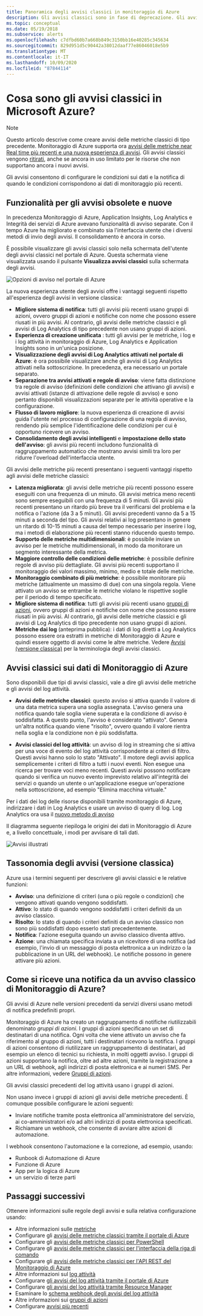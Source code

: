 ```yaml
---
title: Panoramica degli avvisi classici in monitoraggio di Azure
description: Gli avvisi classici sono in fase di deprecazione. Gli avvisi consentono di monitorare le metriche, gli eventi e i log delle risorse di Azure e, successivamente, inviare una notifica quando una condizione specificata viene soddisfatta.
ms.topic: conceptual
ms.date: 05/19/2018
ms.subservice: alerts
ms.openlocfilehash: c7dfbd60b7a668b849c3150bb16e40285c345634
ms.sourcegitcommit: 829d951d5c90442a38012daaf77e86046018e5b9
ms.translationtype: MT
ms.contentlocale: it-IT
ms.lasthandoff: 10/09/2020
ms.locfileid: "87844114"
---
```

# <a name="what-are-classic-alerts-in-microsoft-azure"></a>Cosa sono gli avvisi classici in Microsoft Azure?

> [!NOTE]
> Questo articolo descrive come creare avvisi delle metriche classici di tipo precedente. Monitoraggio di Azure supporta ora [avvisi delle metriche near Real time più recenti e una nuova esperienza di avvisi](./alerts-overview.md). Gli avvisi classici vengono [ritirati](./monitoring-classic-retirement.md), anche se ancora in uso limitato per le risorse che non supportano ancora i nuovi avvisi.
>

Gli avvisi consentono di configurare le condizioni sui dati e la notifica di quando le condizioni corrispondono ai dati di monitoraggio più recenti.

## <a name="old-and-new-alerting-capabilities"></a>Funzionalità per gli avvisi obsolete e nuove

In precedenza Monitoraggio di Azure, Application Insights, Log Analytics e Integrità dei servizi di Azure avevano funzionalità di avviso separate. Con il tempo Azure ha migliorato e combinato sia l'interfaccia utente che i diversi metodi di invio degli avvisi. Il consolidamento è ancora in corso.

È possibile visualizzare gli avvisi classici solo nella schermata dell'utente degli avvisi classici nel portale di Azure. Questa schermata viene visualizzata usando il pulsante **Visualizza avvisi classici** sulla schermata degli avvisi. 

 ![Opzioni di avviso nel portale di Azure](media/alerts-classic.overview/monitor-alert-screen2.png)

La nuova esperienza utente degli avvisi offre i vantaggi seguenti rispetto all'esperienza degli avvisi in versione classica:
- **Migliore sistema di notifica**: tutti gli avvisi più recenti usano gruppi di azioni, ovvero gruppi di azioni e notifiche con nome che possono essere riusati in più avvisi. Al contrario, gli avvisi delle metriche classici e gli avvisi di Log Analytics di tipo precedente non usano gruppi di azioni.
- **Esperienza di creazione unificata** : tutti gli avvisi per le metriche, i log e i log attività in monitoraggio di Azure, Log Analytics e Application Insights sono in un'unica posizione.
- **Visualizzazione degli avvisi di Log Analytics attivati nel portale di Azure**: è ora possibile visualizzare anche gli avvisi di Log Analytics attivati nella sottoscrizione. In precedenza, era necessario un portale separato.
- **Separazione tra avvisi attivati e regole di avviso**: viene fatta distinzione tra regole di avviso (definizioni delle condizioni che attivano gli avvisi) e avvisi attivati (istanze di attivazione delle regole di avviso) e sono pertanto disponibili visualizzazioni separate per le attività operative e la configurazione.
- **Flusso di lavoro migliore**: la nuova esperienza di creazione di avvisi guida l'utente nel processo di configurazione di una regola di avviso, rendendo più semplice l'identificazione delle condizioni per cui è opportuno ricevere un avviso.
- **Consolidamento degli avvisi intelligenti** e **impostazione dello stato dell'avviso**: gli avvisi più recenti includono funzionalità di raggruppamento automatico che mostrano avvisi simili tra loro per ridurre l'overload dell'interfaccia utente. 

Gli avvisi delle metriche più recenti presentano i seguenti vantaggi rispetto agli avvisi delle metriche classici:
- **Latenza migliorata**: gli avvisi delle metriche più recenti possono essere eseguiti con una frequenza di un minuto. Gli avvisi metrica meno recenti sono sempre eseguibili con una frequenza di 5 minuti. Gli avvisi più recenti presentano un ritardo più breve tra il verificarsi del problema e la notifica o l'azione (da 3 a 5 minuti). Gli avvisi precedenti vanno da 5 a 15 minuti a seconda del tipo.  Gli avvisi relativi ai log presentano in genere un ritardo di 10-15 minuti a causa del tempo necessario per inserire i log, ma i metodi di elaborazione più recenti stanno riducendo questo tempo. 
- **Supporto delle metriche multidimensionali**: è possibile inviare un avviso per le metriche multidimensionali, in modo da monitorare un segmento interessante della metrica.
- **Maggiore controllo delle condizioni delle metriche**: è possibile definire regole di avviso più dettagliate. Gli avvisi più recenti supportano il monitoraggio dei valori massimo, minimo, medio e totale delle metriche.
- **Monitoraggio combinato di più metriche**: è possibile monitorare più metriche (attualmente un massimo di due) con una singola regola. Viene attivato un avviso se entrambe le metriche violano le rispettive soglie per il periodo di tempo specificato.
- **Migliore sistema di notifica**: tutti gli avvisi più recenti usano [gruppi di azioni](./action-groups.md), ovvero gruppi di azioni e notifiche con nome che possono essere riusati in più avvisi.  Al contrario, gli avvisi delle metriche classici e gli avvisi di Log Analytics di tipo precedente non usano gruppi di azioni. 
- **Metriche dai log** (anteprima pubblica): i dati di log diretti a Log Analytics possono essere ora estratti in metriche di Monitoraggio di Azure e quindi essere oggetto di avvisi come le altre metriche. Vedere [Avvisi (versione classica)]() per la terminologia degli avvisi classici. 


## <a name="classic-alerts-on-azure-monitor-data"></a>Avvisi classici sui dati di Monitoraggio di Azure
Sono disponibili due tipi di avvisi classici, vale a dire gli avvisi delle metriche e gli avvisi del log attività.

* **Avvisi delle metriche classici**: questo avviso si attiva quando il valore di una data metrica supera una soglia assegnata. L'avviso genera una notifica quando tale soglia viene superata e la condizione di avviso è soddisfatta. A questo punto, l'avviso è considerato "attivato". Genera un'altra notifica quando viene "risolto", ovvero quando il valore rientra nella soglia e la condizione non è più soddisfatta.

* **Avvisi classici del log attività**: un avviso di log in streaming che si attiva per una voce di evento del log attività corrispondente ai criteri di filtro. Questi avvisi hanno solo lo stato "Attivato". Il motore degli avvisi applica semplicemente i criteri di filtro a tutti i nuovi eventi. Non esegue una ricerca per trovare voci meno recenti. Questi avvisi possono notificare quando si verifica un nuovo evento imprevisto relativo all'integrità dei servizi o quando un utente o un'applicazione esegue un'operazione nella sottoscrizione, ad esempio "Elimina macchina virtuale."

Per i dati dei log delle risorse disponibili tramite monitoraggio di Azure, indirizzare i dati in Log Analytics e usare un avviso di query di log. Log Analytics ora usa il [nuovo metodo di avviso](./alerts-overview.md) 

Il diagramma seguente riepiloga le origini dei dati in Monitoraggio di Azure e, a livello concettuale, i modi per avvisare di tali dati.

![Avvisi illustrati](media/alerts-classic.overview/Alerts_Overview_Resource_v5.png)

## <a name="taxonomy-of-alerts-classic"></a>Tassonomia degli avvisi (versione classica)
Azure usa i termini seguenti per descrivere gli avvisi classici e le relative funzioni:
* **Avviso**: una definizione di criteri (una o più regole o condizioni) che vengono attivati quando vengono soddisfatti.
* **Attivo**: lo stato di quando vengono soddisfatti i criteri definiti da un avviso classico.
* **Risolto**: lo stato di quando i criteri definiti da un avviso classico non sono più soddisfatti dopo esserlo stati precedentemente.
* **Notifica**: l'azione eseguita quando un avviso classico diventa attivo.
* **Azione**: una chiamata specifica inviata a un ricevitore di una notifica (ad esempio, l'invio di un messaggio di posta elettronica a un indirizzo o la pubblicazione in un URL del webhook). Le notifiche possono in genere attivare più azioni.

## <a name="how-do-i-receive-a-notification-from-an-azure-monitor-classic-alert"></a>Come si riceve una notifica da un avviso classico di Monitoraggio di Azure?
Gli avvisi di Azure nelle versioni precedenti da servizi diversi usano metodi di notifica predefiniti propri. 

Monitoraggio di Azure ha creato un raggruppamento di notifiche riutilizzabili denominato *gruppi di azioni*. I gruppi di azioni specificano un set di destinatari di una notifica. Ogni volta che viene attivato un avviso che fa riferimento al gruppo di azioni, tutti i destinatari ricevono la notifica. I gruppi di azioni consentono di riutilizzare un raggruppamento di destinatari, ad esempio un elenco di tecnici su richiesta, in molti oggetti avviso. I gruppi di azioni supportano la notifica, oltre ad altre azioni, tramite la registrazione a un URL di webhook, agli indirizzi di posta elettronica e ai numeri SMS.  Per altre informazioni, vedere [Gruppi di azioni](./action-groups.md). 

Gli avvisi classici precedenti del log attività usano i gruppi di azioni.

Non usano invece i gruppi di azioni gli avvisi delle metriche precedenti. È comunque possibile configurare le azioni seguenti: 
- Inviare notifiche tramite posta elettronica all'amministratore del servizio, ai co-amministratori e/o ad altri indirizzi di posta elettronica specificati.
- Richiamare un webhook, che consente di avviare altre azioni di automazione.

I webhook consentono l'automazione e la correzione, ad esempio, usando:
- Runbook di Automazione di Azure
- Funzione di Azure
- App per la logica di Azure
- un servizio di terze parti

## <a name="next-steps"></a>Passaggi successivi
Ottenere informazioni sulle regole degli avvisi e sulla relativa configurazione usando:

* Altre informazioni sulle [metriche](data-platform.md)
* Configurare gli [avvisi delle metriche classici tramite il portale di Azure](alerts-classic-portal.md)
* Configurare gli [avvisi delle metriche classici per PowerShell](alerts-classic-portal.md)
* Configurare gli [avvisi delle metriche classici per l'interfaccia della riga di comando](alerts-classic-portal.md)
* Configurare gli [avvisi delle metriche classici per l'API REST del Monitoraggio di Azure](/rest/api/monitor/alertrules)
* Altre informazioni sul [log attività](platform-logs-overview.md)
* Configurare [gli avvisi del log attività tramite il portale di Azure](activity-log-alerts.md)
* Configurare [gli avvisi del log attività tramite Resource Manager](alerts-activity-log.md)
* Esaminare lo [schema webhook degli avvisi del log attività](activity-log-alerts-webhook.md)
* Altre informazioni sui [gruppi di azioni](action-groups.md)
* Configurare [avvisi più recenti](alerts-metric.md)

